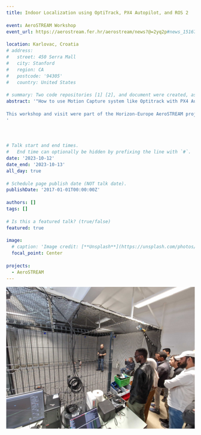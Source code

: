 ```yaml
---
title: Indoor Localization using OptiTrack, PX4 Autopilot, and ROS 2

event: AeroSTREAM Workshop
event_url: https://aerostream.fer.hr/aerostream/news?@=2yq2p#news_151676

location: Karlovac, Croatia
# address:
#   street: 450 Serra Mall
#   city: Stanford
#   region: CA
#   postcode: '94305'
#   country: United States

# summary: Two code repositories [1] [2], and document were created, as part of the training.  
abstract: '"How to use Motion Capture system like Optitrack with PX4 Autopilot and ROS 2 for indoor localization?" this was the main question of this hands-on workshop that was delivered over two days in the Karlovac university of applied sciences in Croatia. Two code repositories: [mocap_px4_bridge](https://github.com/SaxionMechatronics/mocap_px4_bridge) [offboard_control_example](https://github.com/SaxionMechatronics/offboard_control_example), and [guideline document](https://github.com/SaxionMechatronics/mocap_px4_bridge/blob/master/docs/PX4+Mocap+ROS2-Guide/Indoor%20Localization%20using%20OptiTrack%20and%20PX4_%20AeroSTREAM%20Workshop%20Guide.md) were published, as part of the training.

This workshop and visit were part of the Horizon-Europe AeroSTREAM project.
'



# Talk start and end times.
#   End time can optionally be hidden by prefixing the line with `#`.
date: '2023-10-12'
date_end: '2023-10-13'
all_day: true

# Schedule page publish date (NOT talk date).
publishDate: '2017-01-01T00:00:00Z'

authors: []
tags: []

# Is this a featured talk? (true/false)
featured: true

image:
  # caption: 'Image credit: [**Unsplash**](https://unsplash.com/photos/bzdhc5b3Bxs)'
  focal_point: Center

projects:
  - AeroSTREAM
---
```


![screen reader text](experiment.JPG)
